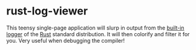 rust-log-viewer
===============

This teensy single-page application will slurp in output from the [built-in
logger](http://doc.rust-lang.org/log/index.html) of the
[Rust](http://www.rust-lang.org/) standard distribution. It will then colorify
and filter it for you. Very useful when debugging the compiler!
